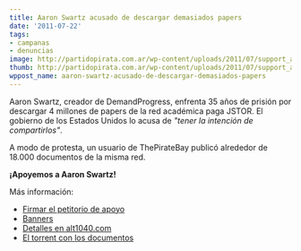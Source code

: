 ```yaml
---
title: Aaron Swartz acusado de descargar demasiados papers
date: '2011-07-22'
tags:
- campanas
- denuncias
image: http://partidopirata.com.ar/wp-content/uploads/2011/07/support_aaron-500.png
thumb: http://partidopirata.com.ar/wp-content/uploads/2011/07/support_aaron-500-150x150.png
wppost_name: aaron-swartz-acusado-de-descargar-demasiados-papers
---
```


Aaron Swartz, creador de DemandProgress, enfrenta 35 años de prisión por descargar 4 millones de papers de la red académica paga JSTOR. El gobierno de los Estados Unidos lo acusa de <em>"tener la intención de compartirlos"</em>.

A modo de protesta, un usuario de ThePirateBay publicó alrededor de 18.000 documentos de la misma red.

<strong>¡Apoyemos a Aaron Swartz!</strong>

Más información:
<ul>
	<li><a title="Demand Progress" href="http://act.demandprogress.org/sign/support_aaron/" target="_blank">Firmar el petitorio de apoyo</a></li>
	<li><a title="Derecho a Leeer" href="http://www.derechoaleer.org/2011/07/support-aaron.html" target="_blank">Banners</a></li>
	<li><a title="Alt1040" href="http://alt1040.com/2011/07/la-informacion-quiere-ser-libre-aaron-swartz-es-arrestado-bajo-cargos-de-crimenes-informaticos" target="_blank">Detalles en alt1040.com</a></li>
	<li><a title="The Pirate Bay" href="http://thepiratebay.org/torrent/6554331/Papers_from_Philosophical_Transactions_of_the_Royal_Society__fro" target="_blank">El torrent con los documentos</a></li>
</ul>
